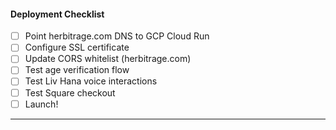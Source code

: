#### Deployment Checklist

- [ ] Point herbitrage.com DNS to GCP Cloud Run
- [ ] Configure SSL certificate
- [ ] Update CORS whitelist (herbitrage.com)
- [ ] Test age verification flow
- [ ] Test Liv Hana voice interactions
- [ ] Test Square checkout
- [ ] Launch!

---
